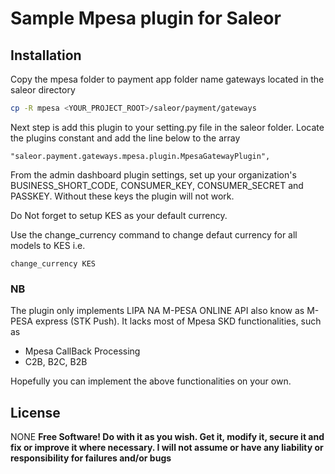 # Sample Mpesa plugin for Saleor

## Installation

Copy the mpesa folder to payment app folder name gateways located in the saleor directory

```sh
cp -R mpesa <YOUR_PROJECT_ROOT>/saleor/payment/gateways
```

Next step is add this plugin to your setting.py file in the saleor folder.
Locate the plugins constant and add the line below to the array

```
"saleor.payment.gateways.mpesa.plugin.MpesaGatewayPlugin",
```

From the admin dashboard plugin settings, set up your organization's BUSINESS_SHORT_CODE, CONSUMER_KEY, CONSUMER_SECRET and PASSKEY. Without these keys the plugin will not work.

Do Not forget to setup KES as your default currency.

Use the change_currency command to change defaut currency for all models to KES i.e.

```
change_currency KES
```

### NB

The plugin only implements LIPA NA M-PESA ONLINE API also know as M-PESA express (STK Push). It lacks most of Mpesa SKD functionalities, such as

- Mpesa CallBack Processing
- C2B, B2C, B2B

Hopefully you can implement the above functionalities on your own.

## License

NONE
**Free Software! Do with it as you wish. Get it, modify it, secure it and fix or improve it where necessary. I will not assume or have any liability or responsibility for failures and/or bugs**
